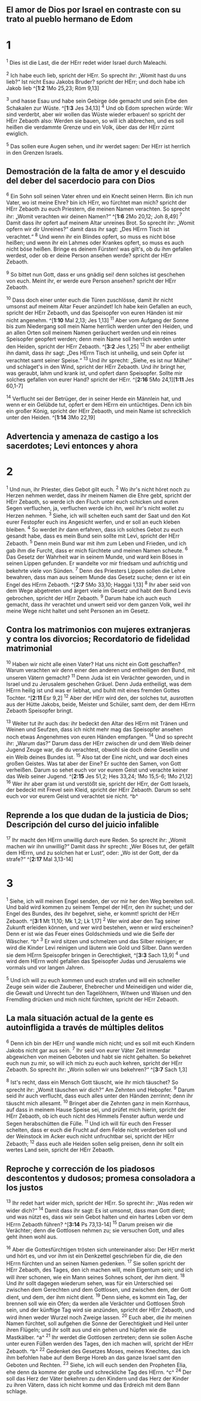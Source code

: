 ## El amor de Dios por Israel en contraste con su trato al pueblo hermano de Edom
# 1
<sup class='bibleverse'>1</sup> Dies ist die Last, die der HErr redet wider Israel durch Maleachi. 

<sup class='bibleverse'>2</sup> Ich habe euch lieb, spricht der HErr. So sprecht ihr: „Womit hast du uns lieb?“ Ist nicht Esau Jakobs Bruder? spricht der HErr; und doch habe ich Jakob lieb ^[**1:2** 1Mo 25,23; Röm 9,13] 


<sup class='bibleverse'>3</sup> und hasse Esau und habe sein Gebirge öde gemacht und sein Erbe den Schakalen zur Wüste. ^[**1:3** Jes 34,13] <sup class='bibleverse'>4</sup> Und ob Edom sprechen würde: Wir sind verderbt, aber wir wollen das Wüste wieder erbauen! so spricht der HErr Zebaoth also: Werden sie bauen, so will ich abbrechen, und es soll heißen die verdammte Grenze und ein Volk, über das der HErr zürnt ewiglich. 


<sup class='bibleverse'>5</sup> Das sollen eure Augen sehen, und ihr werdet sagen: Der HErr ist herrlich in den Grenzen Israels. 

## Demostración de la falta de amor y el descuido del deber del sacerdocio para con Dios
<sup class='bibleverse'>6</sup> Ein Sohn soll seinen Vater ehren und ein Knecht seinen Herrn. Bin ich nun Vater, wo ist meine Ehre? bin ich HErr, wo fürchtet man mich? spricht der HErr Zebaoth zu euch Priestern, die meinen Namen verachten. So sprecht ihr: „Womit verachten wir deinen Namen?“ ^[**1:6** 2Mo 20,12; Joh 8,49] <sup class='bibleverse'>7</sup> Damit dass ihr opfert auf meinem Altar unreines Brot. So sprecht ihr: „Womit opfern wir dir Unreines?“ damit dass ihr sagt: „Des HErrn Tisch ist verachtet.“ <sup class='bibleverse'>8</sup> Und wenn ihr ein Blindes opfert, so muss es nicht böse heißen; und wenn ihr ein Lahmes oder Krankes opfert, so muss es auch nicht böse heißen. Bringe es deinem Fürsten! was gilt's, ob du ihm gefallen werdest, oder ob er deine Person ansehen werde? spricht der HErr Zebaoth. 


<sup class='bibleverse'>9</sup> So bittet nun Gott, dass er uns gnädig sei! denn solches ist geschehen von euch. Meint ihr, er werde eure Person ansehen? spricht der HErr Zebaoth. 

<sup class='bibleverse'>10</sup> Dass doch einer unter euch die Türen zuschlösse, damit ihr nicht umsonst auf meinem Altar Feuer anzündet! Ich habe kein Gefallen an euch, spricht der HErr Zebaoth, und das Speisopfer von euren Händen ist mir nicht angenehm. ^[**1:10** Mal 2,13; Jes 1,13] <sup class='bibleverse'>11</sup> Aber vom Aufgang der Sonne bis zum Niedergang soll mein Name herrlich werden unter den Heiden, und an allen Orten soll meinem Namen geräuchert werden und ein reines Speisopfer geopfert werden; denn mein Name soll herrlich werden unter den Heiden, spricht der HErr Zebaoth. ^[**3:2** Jes 1,25] <sup class='bibleverse'>12</sup> Ihr aber entheiligt ihn damit, dass ihr sagt: „Des HErrn Tisch ist unheilig, und sein Opfer ist verachtet samt seiner Speise.“ <sup class='bibleverse'>13</sup> Und ihr sprecht: „Siehe, es ist nur Mühe!“ und schlaget's in den Wind, spricht der HErr Zebaoth. Und ihr bringt her, was geraubt, lahm und krank ist, und opfert dann Speisopfer. Sollte mir solches gefallen von eurer Hand? spricht der HErr. 
 ^[**2:16** 5Mo 24,1][**1:11** Jes 60,1-7]

<sup class='bibleverse'>14</sup> Verflucht sei der Betrüger, der in seiner Herde ein Männlein hat, und wenn er ein Gelübde tut, opfert er dem HErrn ein untüchtiges. Denn ich bin ein großer König, spricht der HErr Zebaoth, und mein Name ist schrecklich unter den Heiden. ^[**1:14** 3Mo 22,19] 


## Advertencia y amenaza de castigo a los sacerdotes; Levi entonces y ahora
# 2
<sup class='bibleverse'>1</sup> Und nun, ihr Priester, dies Gebot gilt euch. <sup class='bibleverse'>2</sup> Wo ihr's nicht höret noch zu Herzen nehmen werdet, dass ihr meinem Namen die Ehre gebt, spricht der HErr Zebaoth, so werde ich den Fluch unter euch schicken und euren Segen verfluchen, ja, verfluchen werde ich ihn, weil ihr's nicht wollet zu Herzen nehmen. <sup class='bibleverse'>3</sup> Siehe, ich will schelten euch samt der Saat und den Kot eurer Festopfer euch ins Angesicht werfen, und er soll an euch kleben bleiben. <sup class='bibleverse'>4</sup> So werdet ihr dann erfahren, dass ich solches Gebot zu euch gesandt habe, dass es mein Bund sein sollte mit Levi, spricht der HErr Zebaoth. <sup class='bibleverse'>5</sup> Denn mein Bund war mit ihm zum Leben und Frieden, und ich gab ihm die Furcht, dass er mich fürchtete und meinen Namen scheute. <sup class='bibleverse'>6</sup> Das Gesetz der Wahrheit war in seinem Munde, und ward kein Böses in seinen Lippen gefunden. Er wandelte vor mir friedsam und aufrichtig und bekehrte viele von Sünden. <sup class='bibleverse'>7</sup> Denn des Priesters Lippen sollen die Lehre bewahren, dass man aus seinem Munde das Gesetz suche; denn er ist ein Engel des HErrn Zebaoth. ^[**2:7** 5Mo 33,10; Haggai 1,13] <sup class='bibleverse'>8</sup> Ihr aber seid von dem Wege abgetreten und ärgert viele im Gesetz und habt den Bund Levis gebrochen, spricht der HErr Zebaoth. <sup class='bibleverse'>9</sup> Darum habe ich auch euch gemacht, dass ihr verachtet und unwert seid vor dem ganzen Volk, weil ihr meine Wege nicht haltet und seht Personen an im Gesetz. 


## Contra los matrimonios con mujeres extranjeras y contra los divorcios; Recordatorio de fidelidad matrimonial
<sup class='bibleverse'>10</sup> Haben wir nicht alle einen Vater? Hat uns nicht ein Gott geschaffen? Warum verachten wir denn einer den anderen und entheiligen den Bund, mit unseren Vätern gemacht? <sup class='bibleverse'>11</sup> Denn Juda ist ein Verächter geworden, und in Israel und zu Jerusalem geschehen Gräuel. Denn Juda entheiligt, was dem HErrn heilig ist und was er liebhat, und buhlt mit eines fremden Gottes Tochter. ^[**2:11** Esr 9,2] <sup class='bibleverse'>12</sup> Aber der HErr wird den, der solches tut, ausrotten aus der Hütte Jakobs, beide, Meister und Schüler, samt dem, der dem HErrn Zebaoth Speisopfer bringt. 


<sup class='bibleverse'>13</sup> Weiter tut ihr auch das: ihr bedeckt den Altar des HErrn mit Tränen und Weinen und Seufzen, dass ich nicht mehr mag das Speisopfer ansehen noch etwas Angenehmes von euren Händen empfangen. <sup class='bibleverse'>14</sup> Und so sprecht ihr: „Warum das?“ Darum dass der HErr zwischen dir und dem Weib deiner Jugend Zeuge war, die du verachtest, obwohl sie doch deine Gesellin und ein Weib deines Bundes ist. <sup class='bibleverse'>15</sup> Also tat der Eine nicht, und war doch eines großen Geistes. Was tat aber der Eine? Er suchte den Samen, von Gott verheißen. Darum so sehet euch vor vor eurem Geist und verachte keiner das Weib seiner Jugend. ^[**2:15** Jes 51,2; Hes 33,24; 1Mo 15,5-6; 1Mo 21,12] <sup class='bibleverse'>16</sup> Wer ihr aber gram ist und verstößt sie, spricht der HErr, der Gott Israels, der bedeckt mit Frevel sein Kleid, spricht der HErr Zebaoth. Darum so seht euch vor vor eurem Geist und verachtet sie nicht. ^b^ 
 

## Reprende a los que dudan de la justicia de Dios; Descripción del curso del juicio infalible
<sup class='bibleverse'>17</sup> Ihr macht den HErrn unwillig durch eure Reden. So sprecht ihr: „Womit machen wir ihn unwillig?“ Damit dass ihr sprecht: „Wer Böses tut, der gefällt dem HErrn, und zu solchen hat er Lust“, oder: „Wo ist der Gott, der da strafe?“ ^[**2:17** Mal 3,13-14] 


# 3
<sup class='bibleverse'>1</sup> Siehe, ich will meinen Engel senden, der vor mir her den Weg bereiten soll. Und bald wird kommen zu seinem Tempel der HErr, den ihr suchet; und der Engel des Bundes, des ihr begehret, siehe, er kommt! spricht der HErr Zebaoth. ^[**3:1** Mt 11,10; Mk 1,2; Lk 1,17] <sup class='bibleverse'>2</sup> Wer wird aber den Tag seiner Zukunft erleiden können, und wer wird bestehen, wenn er wird erscheinen? Denn er ist wie das Feuer eines Goldschmieds und wie die Seife der Wäscher. ^b^ <sup class='bibleverse'>3</sup> Er wird sitzen und schmelzen und das Silber reinigen; er wird die Kinder Levi reinigen und läutern wie Gold und Silber. Dann werden sie dem HErrn Speisopfer bringen in Gerechtigkeit, ^[**3:3** Sach 13,9] <sup class='bibleverse'>4</sup> und wird dem HErrn wohl gefallen das Speisopfer Judas und Jerusalems wie vormals und vor langen Jahren. 
  

<sup class='bibleverse'>5</sup> Und ich will zu euch kommen und euch strafen und will ein schneller Zeuge sein wider die Zauberer, Ehebrecher und Meineidigen und wider die, die Gewalt und Unrecht tun den Tagelöhnern, Witwen und Waisen und den Fremdling drücken und mich nicht fürchten, spricht der HErr Zebaoth. 

## La mala situación actual de la gente es autoinfligida a través de múltiples delitos
<sup class='bibleverse'>6</sup> Denn ich bin der HErr und wandle mich nicht; und es soll mit euch Kindern Jakobs nicht gar aus sein. <sup class='bibleverse'>7</sup> Ihr seid von eurer Väter Zeit immerdar abgewichen von meinen Geboten und habt sie nicht gehalten. So bekehret euch nun zu mir, so will ich mich zu euch auch kehren, spricht der HErr Zebaoth. So sprecht ihr: „Worin sollen wir uns bekehren?“ ^[**3:7** Sach 1,3] 


<sup class='bibleverse'>8</sup> Ist's recht, dass ein Mensch Gott täuscht, wie ihr mich täuschet? So sprecht ihr: „Womit täuschen wir dich?“ Am Zehnten und Hebopfer. <sup class='bibleverse'>9</sup> Darum seid ihr auch verflucht, dass euch alles unter den Händen zerrinnt; denn ihr täuscht mich allesamt. <sup class='bibleverse'>10</sup> Bringet aber die Zehnten ganz in mein Kornhaus, auf dass in meinem Hause Speise sei, und prüfet mich hierin, spricht der HErr Zebaoth, ob ich euch nicht des Himmels Fenster auftun werde und Segen herabschütten die Fülle. <sup class='bibleverse'>11</sup> Und ich will für euch den Fresser schelten, dass er euch die Frucht auf dem Felde nicht verderben soll und der Weinstock im Acker euch nicht unfruchtbar sei, spricht der HErr Zebaoth; <sup class='bibleverse'>12</sup> dass euch alle Heiden sollen selig preisen, denn ihr sollt ein wertes Land sein, spricht der HErr Zebaoth. 

## Reproche y corrección de los piadosos descontentos y dudosos; promesa consoladora a los justos
<sup class='bibleverse'>13</sup> Ihr redet hart wider mich, spricht der HErr. So sprecht ihr: „Was reden wir wider dich?“ <sup class='bibleverse'>14</sup> Damit dass ihr sagt: Es ist umsonst, dass man Gott dient; und was nützt es, dass wir sein Gebot halten und ein hartes Leben vor dem HErrn Zebaoth führen? ^[**3:14** Ps 73,13-14] <sup class='bibleverse'>15</sup> Darum preisen wir die Verächter; denn die Gottlosen nehmen zu; sie versuchen Gott, und alles geht ihnen wohl aus. 


<sup class='bibleverse'>16</sup> Aber die Gottesfürchtigen trösten sich untereinander also: Der HErr merkt und hört es, und vor ihm ist ein Denkzettel geschrieben für die, die den HErrn fürchten und an seinen Namen gedenken. <sup class='bibleverse'>17</sup> Sie sollen spricht der HErr Zebaoth, des Tages, den ich machen will, mein Eigentum sein; und ich will ihrer schonen, wie ein Mann seines Sohnes schont, der ihm dient. <sup class='bibleverse'>18</sup> Und ihr sollt dagegen wiederum sehen, was für ein Unterschied sei zwischen dem Gerechten und dem Gottlosen, und zwischen dem, der Gott dient, und dem, der ihm nicht dient. <sup class='bibleverse'>19</sup> Denn siehe, es kommt ein Tag, der brennen soll wie ein Ofen; da werden alle Verächter und Gottlosen Stroh sein, und der künftige Tag wird sie anzünden, spricht der HErr Zebaoth, und wird ihnen weder Wurzel noch Zweige lassen. <sup class='bibleverse'>20</sup> Euch aber, die ihr meinen Namen fürchtet, soll aufgehen die Sonne der Gerechtigkeit und Heil unter ihren Flügeln; und ihr sollt aus und ein gehen und hüpfen wie die Mastkälber. ^a^ <sup class='bibleverse'>21</sup> Ihr werdet die Gottlosen zertreten; denn sie sollen Asche unter euren Füßen werden des Tages, den ich machen will, spricht der HErr Zebaoth. ^b^ <sup class='bibleverse'>22</sup> Gedenket des Gesetzes Moses, meines Knechtes, das ich ihm befohlen habe auf dem Berge Horeb an das ganze Israel samt den Geboten und Rechten. <sup class='bibleverse'>23</sup> Siehe, ich will euch senden den Propheten Elia, ehe denn da komme der große und schreckliche Tag des HErrn. ^c^ <sup class='bibleverse'>24</sup> Der soll das Herz der Väter bekehren zu den Kindern und das Herz der Kinder zu ihren Vätern, dass ich nicht komme und das Erdreich mit dem Bann schlage.